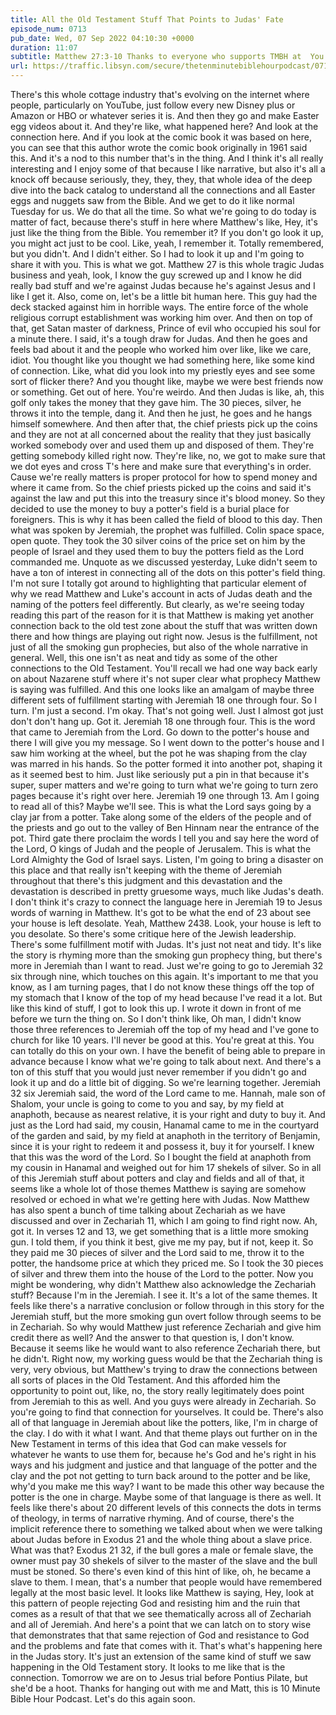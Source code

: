 ```yaml
---
title: All the Old Testament Stuff That Points to Judas' Fate
episode_num: 0713
pub_date: Wed, 07 Sep 2022 04:10:30 +0000
duration: 11:07
subtitle: Matthew 27:3-10 Thanks to everyone who supports TMBH at  You're the reason we can all do this together!  Music written and performed by .
url: https://traffic.libsyn.com/secure/thetenminutebiblehourpodcast/0713_-_All_the_Old_Testament_Stuff_That_Points_to_Judas_Fate.mp3
---
```


 There's this whole cottage industry that's evolving on the internet where people, particularly on YouTube, just follow every new Disney plus or Amazon or HBO or whatever series it is. And then they go and make Easter egg videos about it. And they're like, what happened here? And look at the connection here. And if you look at the comic book it was based on here, you can see that this author wrote the comic book originally in 1961 said this. And it's a nod to this number that's in the thing. And I think it's all really interesting and I enjoy some of that because I like narrative, but also it's all a knock off because seriously, they, they, they, that whole idea of the deep dive into the back catalog to understand all the connections and all Easter eggs and nuggets saw from the Bible. And we get to do it like normal Tuesday for us. We do that all the time. So what we're going to do today is matter of fact, because there's stuff in here where Matthew's like, Hey, it's just like the thing from the Bible. You remember it? If you don't go look it up, you might act just to be cool. Like, yeah, I remember it. Totally remembered, but you didn't. And I didn't either. So I had to look it up and I'm going to share it with you. This is what we got. Matthew 27 is this whole tragic Judas business and yeah, look, I know the guy screwed up and I know he did really bad stuff and we're against Judas because he's against Jesus and I like I get it. Also, come on, let's be a little bit human here. This guy had the deck stacked against him in horrible ways. The entire force of the whole religious corrupt establishment was working him over. And then on top of that, get Satan master of darkness, Prince of evil who occupied his soul for a minute there. I said, it's a tough draw for Judas. And then he goes and feels bad about it and the people who worked him over like, like we care, idiot. You thought like you thought we had something here, like some kind of connection. Like, what did you look into my priestly eyes and see some sort of flicker there? And you thought like, maybe we were best friends now or something. Get out of here. You're weirdo. And then Judas is like, ah, this golf only takes the money that they gave him. The 30 pieces, silver, he throws it into the temple, dang it. And then he just, he goes and he hangs himself somewhere. And then after that, the chief priests pick up the coins and they are not at all concerned about the reality that they just basically worked somebody over and used them up and disposed of them. They're getting somebody killed right now. They're like, no, we got to make sure that we dot eyes and cross T's here and make sure that everything's in order. Cause we're really matters is proper protocol for how to spend money and where it came from. So the chief priests picked up the coins and said it's against the law and put this into the treasury since it's blood money. So they decided to use the money to buy a potter's field is a burial place for foreigners. This is why it has been called the field of blood to this day. Then what was spoken by Jeremiah, the prophet was fulfilled. Colin space space, open quote. They took the 30 silver coins of the price set on him by the people of Israel and they used them to buy the potters field as the Lord commanded me. Unquote as we discussed yesterday, Luke didn't seem to have a ton of interest in connecting all of the dots on this potter's field thing. I'm not sure I totally got around to highlighting that particular element of why we read Matthew and Luke's account in acts of Judas death and the naming of the potters feel differently. But clearly, as we're seeing today reading this part of the reason for it is that Matthew is making yet another connection back to the old test zone about the stuff that was written down there and how things are playing out right now. Jesus is the fulfillment, not just of all the smoking gun prophecies, but also of the whole narrative in general. Well, this one isn't as neat and tidy as some of the other connections to the Old Testament. You'll recall we had one way back early on about Nazarene stuff where it's not super clear what prophecy Matthew is saying was fulfilled. And this one looks like an amalgam of maybe three different sets of fulfillment starting with Jeremiah 18 one through four. So I turn. I'm just a second. I'm okay. That's not going well. Just I almost got just don't don't hang up. Got it. Jeremiah 18 one through four. This is the word that came to Jeremiah from the Lord. Go down to the potter's house and there I will give you my message. So I went down to the potter's house and I saw him working at the wheel, but the pot he was shaping from the clay was marred in his hands. So the potter formed it into another pot, shaping it as it seemed best to him. Just like seriously put a pin in that because it's super, super matters and we're going to turn what we're going to turn zero pages because it's right over here. Jeremiah 19 one through 13. Am I going to read all of this? Maybe we'll see. This is what the Lord says going by a clay jar from a potter. Take along some of the elders of the people and of the priests and go out to the valley of Ben Hinnam near the entrance of the pot. Third gate there proclaim the words I tell you and say here the word of the Lord, O kings of Judah and the people of Jerusalem. This is what the Lord Almighty the God of Israel says. Listen, I'm going to bring a disaster on this place and that really isn't keeping with the theme of Jeremiah throughout that there's this judgment and this devastation and the devastation is described in pretty gruesome ways, much like Judas's death. I don't think it's crazy to connect the language here in Jeremiah 19 to Jesus words of warning in Matthew. It's got to be what the end of 23 about see your house is left desolate. Yeah, Matthew 2438. Look, your house is left to you desolate. So there's some critique here of the Jewish leadership. There's some fulfillment motif with Judas. It's just not neat and tidy. It's like the story is rhyming more than the smoking gun prophecy thing, but there's more in Jeremiah than I want to read. Just we're going to go to Jeremiah 32 six through nine, which touches on this again. It's important to me that you know, as I am turning pages, that I do not know these things off the top of my stomach that I know of the top of my head because I've read it a lot. But like this kind of stuff, I got to look this up. I wrote it down in front of me before we turn the thing on. So I don't think like, Oh man, I didn't know those three references to Jeremiah off the top of my head and I've gone to church for like 10 years. I'll never be good at this. You're great at this. You can totally do this on your own. I have the benefit of being able to prepare in advance because I know what we're going to talk about next. And there's a ton of this stuff that you would just never remember if you didn't go and look it up and do a little bit of digging. So we're learning together. Jeremiah 32 six Jeremiah said, the word of the Lord came to me. Hannah, male son of Shalom, your uncle is going to come to you and say, by my field at anaphoth, because as nearest relative, it is your right and duty to buy it. And just as the Lord had said, my cousin, Hanamal came to me in the courtyard of the garden and said, by my field at anaphoth in the territory of Benjamin, since it is your right to redeem it and possess it, buy it for yourself. I knew that this was the word of the Lord. So I bought the field at anaphoth from my cousin in Hanamal and weighed out for him 17 shekels of silver. So in all of this Jeremiah stuff about potters and clay and fields and all of that, it seems like a whole lot of those themes Matthew is saying are somehow resolved or echoed in what we're getting here with Judas. Now Matthew has also spent a bunch of time talking about Zechariah as we have discussed and over in Zechariah 11, which I am going to find right now. Ah, got it. In verses 12 and 13, we get something that is a little more smoking gun. I told them, if you think it best, give me my pay, but if not, keep it. So they paid me 30 pieces of silver and the Lord said to me, throw it to the potter, the handsome price at which they priced me. So I took the 30 pieces of silver and threw them into the house of the Lord to the potter. Now you might be wondering, why didn't Matthew also acknowledge the Zechariah stuff? Because I'm in the Jeremiah. I see it. It's a lot of the same themes. It feels like there's a narrative conclusion or follow through in this story for the Jeremiah stuff, but the more smoking gun overt follow through seems to be in Zechariah. So why would Matthew just reference Zechariah and give him credit there as well? And the answer to that question is, I don't know. Because it seems like he would want to also reference Zechariah there, but he didn't. Right now, my working guess would be that the Zechariah thing is very, very obvious, but Matthew's trying to draw the connections between all sorts of places in the Old Testament. And this afforded him the opportunity to point out, like, no, the story really legitimately does point from Jeremiah to this as well. And you guys were already in Zechariah. So you're going to find that connection for yourselves. It could be. There's also all of that language in Jeremiah about like the potters, like, I'm in charge of the clay. I do with it what I want. And that theme plays out further on in the New Testament in terms of this idea that God can make vessels for whatever he wants to use them for, because he's God and he's right in his ways and his judgment and justice and that language of the potter and the clay and the pot not getting to turn back around to the potter and be like, why'd you make me this way? I want to be made this other way because the potter is the one in charge. Maybe some of that language is there as well. It feels like there's about 20 different levels of this connects the dots in terms of theology, in terms of narrative rhyming. And of course, there's the implicit reference there to something we talked about when we were talking about Judas before in Exodus 21 and the whole thing about a slave price. What was that? Exodus 21 32, if the bull gores a male or female slave, the owner must pay 30 shekels of silver to the master of the slave and the bull must be stoned. So there's even kind of this hint of like, oh, he became a slave to them. I mean, that's a number that people would have remembered legally at the most basic level. It looks like Matthew is saying, Hey, look at this pattern of people rejecting God and resisting him and the ruin that comes as a result of that that we see thematically across all of Zechariah and all of Jeremiah. And here's a point that we can latch on to story wise that demonstrates that that same rejection of God and resistance to God and the problems and fate that comes with it. That's what's happening here in the Judas story. It's just an extension of the same kind of stuff we saw happening in the Old Testament story. It looks to me like that is the connection. Tomorrow we are on to Jesus trial before Pontius Pilate, but she'd be a hoot. Thanks for hanging out with me and Matt, this is 10 Minute Bible Hour Podcast. Let's do this again soon.